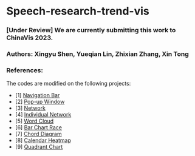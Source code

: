 # Speech-research-trend-vis
 
### [Under Review] We are currently submitting this work to ChinaVis 2023.
### Authors: Xingyu Shen, Yueqian Lin, Zhixian Zhang, Xin Tong

### References:

The codes are modified on the following projects:
- [1] [Navigation Bar](https://codepen.io/piyushpd139/details/gOYvZPG)
- [2] [Pop-up Window](https://codepen.io/clarirri/details/ExjEzRo)
- [3] [Network](https://github.com/tdenzl/MarvelNetwork)
- [4] [Individual Network](https://github.com/Xovee/canv)
- [5] [Word Cloud](https://github.com/ecomfe/echarts-wordcloud)
- [6] [Bar Chart Race](https://github.com/FabDevGit/barchartrace)
- [7] [Chord Diagram](https://gist.github.com/databayou/c7ac49a23c275f0dd7548669595b8017)
- [8] [Calendar Heatmap](https://itnext.io/d3-v6-calendar-heat-map-c709fe20e737)
- [9] [Quadrant Chart](https://github.com/OSTUSA/ScatterPlot)
